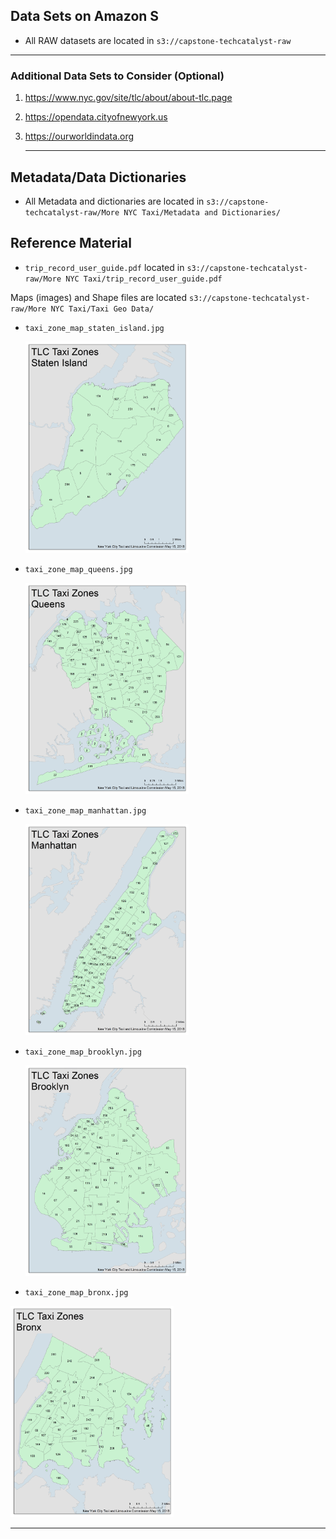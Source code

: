 ## Data Sets on Amazon S

* All RAW datasets are located in `s3://capstone-techcatalyst-raw`

---

### Additional Data Sets to Consider (Optional)

1. https://www.nyc.gov/site/tlc/about/about-tlc.page

2. https://opendata.cityofnewyork.us

3. https://ourworldindata.org

   ****

## Metadata/Data Dictionaries

* All Metadata and dictionaries are located in `s3://capstone-techcatalyst-raw/More NYC Taxi/Metadata and Dictionaries/`

## Reference Material 

* `trip_record_user_guide.pdf` located in `s3://capstone-techcatalyst-raw/More NYC Taxi/trip_record_user_guide.pdf`

Maps (images) and Shape files are located `s3://capstone-techcatalyst-raw/More NYC Taxi/Taxi Geo Data/`

* `taxi_zone_map_staten_island.jpg`

  <img src="images/taxi_zone_map_staten_island.jpg" alt="taxi_zone_map_staten_island" style="zoom:33%;" />

* `taxi_zone_map_queens.jpg`

  <img src="images/taxi_zone_map_queens.jpg" alt="taxi_zone_map_queens" style="zoom:33%;" />

* `taxi_zone_map_manhattan.jpg`

  <img src="images/taxi_zone_map_manhattan.jpg" alt="taxi_zone_map_manhattan" style="zoom: 33%;" />

* `taxi_zone_map_brooklyn.jpg`

  <img src="images/taxi_zone_map_brooklyn.jpg" alt="taxi_zone_map_brooklyn" style="zoom: 33%;" />

* `taxi_zone_map_bronx.jpg`

<img src="images/taxi_zone_map_bronx.jpg" alt="taxi_zone_map_bronx" style="zoom: 33%;" />

---

